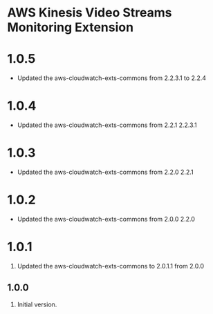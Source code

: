 # AWS Kinesis Video Streams Monitoring Extension
# 1.0.5
* Updated the aws-cloudwatch-exts-commons from 2.2.3.1 to 2.2.4
# 1.0.4
* Updated the aws-cloudwatch-exts-commons from 2.2.1  2.2.3.1
# 1.0.3
* Updated the aws-cloudwatch-exts-commons from 2.2.0  2.2.1
# 1.0.2
* Updated the aws-cloudwatch-exts-commons from 2.0.0  2.2.0
# 1.0.1
1. Updated the aws-cloudwatch-exts-commons to 2.0.1.1 from 2.0.0

## 1.0.0
1. Initial version.
